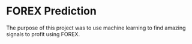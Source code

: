 # FOREX Prediction

The purpose of this project was to use machine learning to find amazing signals to profit using FOREX. 

